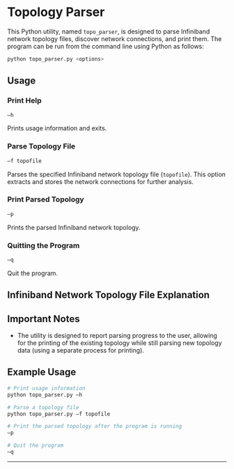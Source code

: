 
# Topology Parser

This Python utility, named `topo_parser`, is designed to parse Infiniband network topology files, discover network connections, and print them. 
The program can be run from the command line using Python as follows:

```bash
python topo_parser.py <options>
```

## Usage

### Print Help
```bash
–h
```
Prints usage information and exits.

### Parse Topology File
```bash
–f topofile
```
Parses the specified Infiniband network topology file (`topofile`). 
This option extracts and stores the network connections for further analysis.

### Print Parsed Topology
```bash
–p
```
Prints the parsed Infiniband network topology. 

### Quitting the Program
```bash
–q
```
Quit the program. 

## Infiniband Network Topology File Explanation



## Important Notes

- The utility is designed to report parsing progress to the user, allowing for the printing of the existing topology while still parsing new topology data (using a separate process for printing).

## Example Usage

```bash
# Print usage information
python topo_parser.py –h

# Parse a topology file
python topo_parser.py –f topofile

# Print the parsed topology after the program is running
–p

# Quit the program
–q
```

---
